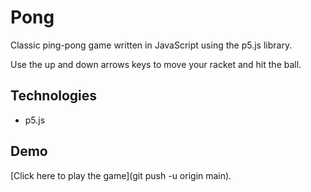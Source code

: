 # Pong

Classic ping-pong game written in JavaScript using the p5.js library.

Use the up and down arrows keys to move your racket and hit the ball.

## Technologies

- p5.js

## Demo

[Click here to play the game](git push -u origin main).